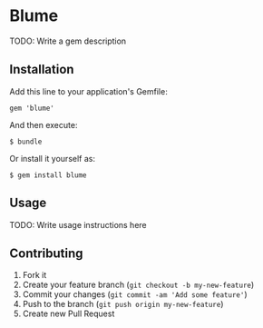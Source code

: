 # Blume

TODO: Write a gem description

## Installation

Add this line to your application's Gemfile:

    gem 'blume'

And then execute:

    $ bundle

Or install it yourself as:

    $ gem install blume

## Usage

TODO: Write usage instructions here

## Contributing

1. Fork it
2. Create your feature branch (`git checkout -b my-new-feature`)
3. Commit your changes (`git commit -am 'Add some feature'`)
4. Push to the branch (`git push origin my-new-feature`)
5. Create new Pull Request
